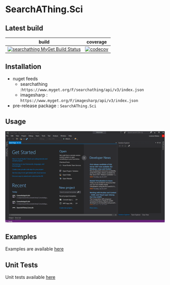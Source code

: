 # SearchAThing.Sci

## Latest build

| build | coverage |
|---|---|
| [![searchathing MyGet Build Status](https://www.myget.org/BuildSource/Badge/searchathing?identifier=961385ac-4528-445a-9c45-e1abf49fe9c7&x)](https://www.myget.org/feed/searchathing/package/nuget/SearchAThing.Sci) | [![codecov](https://codecov.io/gh/devel0/SearchAThing.Sci/branch/master/graph/badge.svg)](https://codecov.io/gh/devel0/SearchAThing.Sci) |

## Installation
- nuget feeds
  - searchathing :`https://www.myget.org/F/searchathing/api/v3/index.json`
  - imagesharp : `https://www.myget.org/F/imagesharp/api/v3/index.json`
- pre-release package : `SearchAThing.Sci`

## Usage

![img](/doc/usage.gif)

## Examples

Examples are available [here](https://github.com/devel0/SearchAThing.Sci.Examples)

## Unit Tests

Unit tests available [here](/tests)
